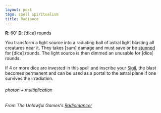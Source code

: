 ```yaml
---
layout: post
tags: spell spiritualism
title: Radiance
---
```

**R**: 60'  **D**: [dice] rounds

You transform a light source into a radiating ball of astral light blasting all creatures near it. They takes [sum] damage and must save or be [stunned](/2020/11/09/base-rules/) for [dice] rounds. The light source is then dimmed an unusable for [dice] rounds.

If 4 or more dice are invested in this spell and inscribe your [Sigil](/spells/#lexicon), the blast becomes permanent and can be used as a portal to the astral plane if one survives the irradiation.
 
###### photon + multiplication
###### From The Unlawful Games's [Radiomancer](http://unlawfulgames.blogspot.com/2018/08/osr-radiomancer.html)
